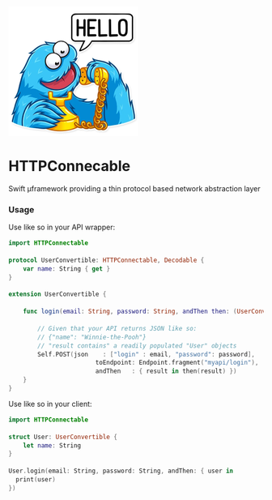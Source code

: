 ![Cookies!](docs/cookiemonster.png)

# HTTPConnecable

Swift µframework providing a thin protocol based network abstraction layer

### Usage

Use like so in your API wrapper:

```swift
import HTTPConnectable

protocol UserConvertible: HTTPConnectable, Decodable {
	var name: String { get }
}

extension UserConvertible {

	func login(email: String, password: String, andThen then: (UserConvertible?) -> Void) {
		
		// Given that your API returns JSON like so:
		// {"name": "Winnie-the-Pooh"}
		// "result contains" a readily populated "User" objects 
		Self.POST(json    : ["login" : email, "password": password],
                        toEndpoint: Endpoint.fragment("myapi/login"),
                        andThen   : { result in then(result) })
	}
}
```

Use like so in your client:
```swift
import HTTPConnectable

struct User: UserConvertible {
	let name: String
}

User.login(email: String, password: String, andThen: { user in
  print(user)
})
```
